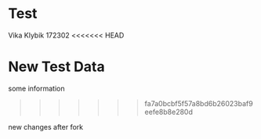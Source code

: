 # Test
Vika Klybik
172302
<<<<<<< HEAD

New Test Data
=======
some information
>>>>>>> fa7a0bcbf5f57a8bd6b26023baf9eefe8b8e280d

new changes after fork

